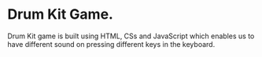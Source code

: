 # Drum Kit Game.

Drum Kit game is built using HTML, CSs and JavaScript which enables us to have different sound on pressing different keys in the keyboard.
